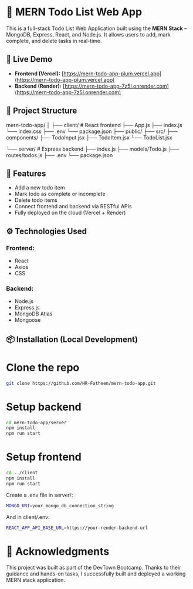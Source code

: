 # 📝 MERN Todo List Web App

This is a full-stack Todo List Web Application built using the **MERN Stack** – MongoDB, Express, React, and Node.js. It allows users to add, mark complete, and delete tasks in real-time.

## 🚀 Live Demo

- **Frontend (Vercel):** [https://mern-todo-app-plum.vercel.app](https://mern-todo-app-plum.vercel.app)  
- **Backend (Render):** [https://mern-todo-app-7z5l.onrender.com](https://mern-todo-app-7z5l.onrender.com)

## 📁 Project Structure
  mern-todo-app/
  │
  ├── client/             # React frontend
    ├── App.js
    ├── index.js
    └── index.css
    ├── .env
    └── package.json
    ├── public/
    ├── src/
    ├── components/
      ├── TodoInput.jsx
      ├── TodoItem.jsx
      └── TodoList.jsx

  └── server/             # Express backend
    ├── index.js
    ├── models/Todo.js
    ├── routes/todos.js
    ├── .env
    └── package.json

## 🔧 Features

- Add a new todo item
- Mark todo as complete or incomplete
- Delete todo items
- Connect frontend and backend via RESTful APIs
- Fully deployed on the cloud (Vercel + Render)

## ⚙️ Technologies Used

### Frontend:
- React
- Axios
- CSS

### Backend:
- Node.js
- Express.js
- MongoDB Atlas
- Mongoose

## 📦 Installation (Local Development)

# Clone the repo
```bash
git clone https://github.com/HR-Fatheen/mern-todo-app.git
```

# Setup backend
```bash
cd mern-todo-app/server
npm install
npm run start
```

# Setup frontend
```bash
cd ../client
npm install
npm run start
```

Create a .env file in server/:
```bash
MONGO_URI=your_mongo_db_connection_string
```
And in client/.env:
```bash
REACT_APP_API_BASE_URL=https://your-render-backend-url
```

# 🙌 Acknowledgments
This project was built as part of the DevTown Bootcamp. Thanks to their guidance and hands-on tasks, I successfully built and deployed a working MERN stack application.
